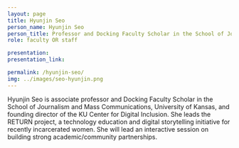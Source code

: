 ```yaml
---
layout: page
title: Hyunjin Seo
person_name: Hyunjin Seo
person_title: Professor and Docking Faculty Scholar in the School of Journalism and Mass Communications <br>University of Kansas
role: faculty OR staff

presentation:
presentation_link: 

permalink: /hyunjin-seo/
img: ../images/seo-hyunjin.png
---
```

Hyunjin Seo is associate professor and Docking Faculty Scholar in the School of Journalism and  Mass Communications, University of Kansas, and founding director of the KU Center for Digital  Inclusion. She leads the RETURN project, a technology education and digital storytelling initiative  for recently incarcerated women. She will lead an interactive session on building strong  academic/community partnerships. 
